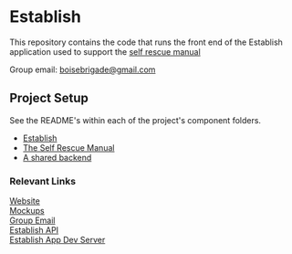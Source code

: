 # Establish

This repository contains the code that runs the front end of the Establish application used to support the [self rescue manual](http://www.selfrescuemanual.com/)

Group email: boisebrigade@gmail.com

## Project Setup
See the README's within each of the project's component folders.
* [Establish]()
* [The Self Rescue Manual]() 
* [A shared backend]()

### Relevant Links
[Website](http://www.boisebrigade.org)  
[Mockups](https://sketch.cloud/s/lKP8e/all/pages/landing-page-small-combined)  
[Group Email](boisebrigade@gmail.com)  
[Establish API](https://github.com/boisebrigade/establish-api)  
[Establish App Dev Server](http://selfrescue.boisebrigade.org)
